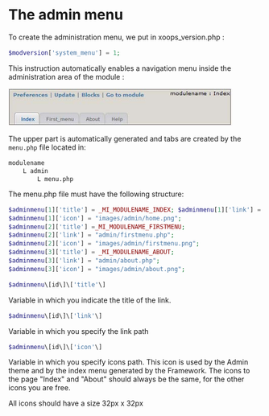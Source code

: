 # The admin menu

To create the administration menu, we put in xoops\_version.php :

```php
$modversion['system_menu'] = 1;
```

This instruction automatically enables a navigation menu inside the administration area of the module :

![](.gitbook/assets/img_1.jpg)

The upper part is automatically generated and tabs are created by the `menu.php` file located in:

```text
modulename 
    L admin 
        L menu.php 
```

The menu.php file must have the following structure:

```php
$adminmenu[1]['title'] = _MI_MODULENAME_INDEX; $adminmenu[1]['link'] = "admin/index.php";
$adminmenu[1]['icon'] = "images/admin/home.png"; 
$adminmenu[2]['title'] =_MI_MODULENAME_FIRSTMENU; 
$adminmenu[2]['link'] = "admin/firstmenu.php"; 
$adminmenu[2]['icon'] = "images/admin/firstmenu.png"; 
$adminmenu[3]['title'] = _MI_MODULENAME_ABOUT; 
$adminmenu[3]['link'] = "admin/about.php"; 
$adminmenu[3]['icon'] = "images/admin/about.png";
```

```php
$adminmenu\[id\]\['title'\]
```

Variable in which you indicate the title of the link.

```php
$adminmenu\[id\]\['link'\]
```

Variable in which you specify the link path

```php
$adminmenu\[id\]\['icon'\]
```

Variable in which you specify icons path. This icon is used by the Admin theme and by the index menu generated by the Framework. The icons to the page "Index" and "About" should always be the same, for the other icons you are free.

All icons should have a size 32px x 32px

